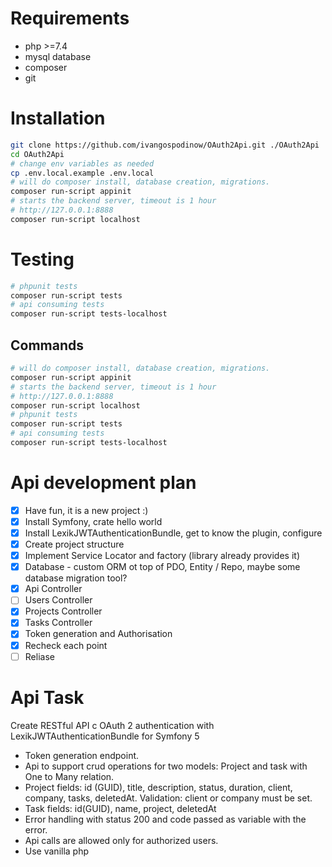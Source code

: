 # Requirements
- php >=7.4
- mysql database
- composer
- git

# Installation
```sh
git clone https://github.com/ivangospodinow/OAuth2Api.git ./OAuth2Api
cd OAuth2Api
# change env variables as needed
cp .env.local.example .env.local
# will do composer install, database creation, migrations.
composer run-script appinit
# starts the backend server, timeout is 1 hour
# http://127.0.0.1:8888
composer run-script localhost
````

# Testing
```sh
# phpunit tests
composer run-script tests
# api consuming tests
composer run-script tests-localhost
```

## Commands
```sh
# will do composer install, database creation, migrations. 
composer run-script appinit
# starts the backend server, timeout is 1 hour
# http://127.0.0.1:8888
composer run-script localhost
# phpunit tests
composer run-script tests
# api consuming tests
composer run-script tests-localhost
````

# Api development plan
- [x] Have fun, it is a new project :)
- [X] Install Symfony, crate hello world
- [X] Install LexikJWTAuthenticationBundle, get to know the plugin, configure
- [X] Create project structure
- [X] Implement Service Locator and factory (library already provides it)
- [X] Database - custom ORM ot top of PDO, Entity / Repo, maybe some database migration tool?
- [X] Api Controller
- [ ] Users Controller
- [X] Projects Controller
- [X] Tasks Controller
- [X] Token generation and Authorisation
- [X] Recheck each point
- [ ] Reliase

# Api Task

Create RESTful API с OAuth 2 authentication with LexikJWTAuthenticationBundle for Symfony 5

- Token generation endpoint.
- Api to support crud operations for two models: Project and task with One to Many relation.
- Project fields: id (GUID), title, description, status, duration, client, company, tasks, deletedAt. Validation: client or company must be set.
- Task fields: id(GUID), name, project, deletedAt
- Error handling with status 200 and code passed as variable with the error.
- Api calls are allowed only for authorized users.
- Use vanilla php

